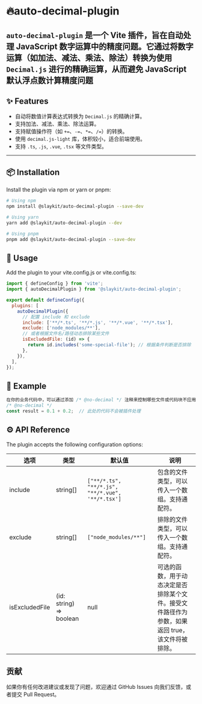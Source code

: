 # 🔥auto-decimal-plugin

## `auto-decimal-plugin` 是一个 Vite 插件，旨在自动处理 JavaScript 数字运算中的精度问题。它通过将数字运算（如加法、减法、乘法、除法）转换为使用 `Decimal.js` 进行的精确运算，从而避免 JavaScript 默认浮点数计算精度问题

## ✨ Features

- 自动将数值计算表达式转换为 `Decimal.js` 的精确计算。
- 支持加法、减法、乘法、除法运算。
- 支持赋值操作符（如 `+=`、`-=`、`*=`、`/=`）的转换。
- 使用 `decimal.js-light` 库，体积较小，适合前端使用。
- 支持 `.ts`, `.js`, `.vue`, `.tsx` 等文件类型。

---

## 📦 Installation

Install the plugin via npm or yarn or pnpm:

```bash
# Using npm
npm install @slaykit/auto-decimal-plugin --save-dev

# Using yarn
yarn add @slaykit/auto-decimal-plugin --dev

# Using pnpm
pnpm add @slaykit/auto-decimal-plugin --save-dev
```

## 🚀 Usage

Add the plugin to your vite.config.js or vite.config.ts:

```javascript
import { defineConfig } from 'vite';
import { autoDecimalPlugin } from '@slaykit/auto-decimal-plugin';

export default defineConfig({
  plugins: [
    autoDecimalPlugin({
      // 配置 include 和 exclude
      include: ['**/*.ts', '**/*.js', '**/*.vue', '**/*.tsx'],
      exclude: ['node_modules/**'],
      // 或者根据文件名/路径动态排除某些文件
      isExcludedFile: (id) => {
        return id.includes('some-special-file'); // 根据条件判断是否排除
      },
    }),
  ],
});
```

## 📝 Example

```javascript
在你的业务代码中，可以通过添加 /* @no-decimal */ 注释来控制哪些文件或代码块不应用数字精度处理。以下是一个示例：
/* @no-decimal */
const result = 0.1 + 0.2;  // 此处的代码不会被插件处理

```

## ⚙️ API Reference

The plugin accepts the following configuration options:

| 选项           | 类型                    | 默认值                                           | 说明                                                                                            |
| -------------- | ----------------------- | ------------------------------------------------ | ----------------------------------------------------------------------------------------------- |
| include        | string[]                | `["**/*.ts", "**/*.js", "**/*.vue", '**/*.tsx']` | 包含的文件类型，可以传入一个数组。支持通配符。                                                  |
| exclude        | string[]                | `["node_modules/**"]`                            | 排除的文件类型，可以传入一个数组。支持通配符。                                                  |
| isExcludedFile | (id: string) => boolean | null                                             | 可选的函数，用于动态决定是否排除某个文件。接受文件路径作为参数，如果返回 true，该文件将被排除。 |

## 贡献

如果你有任何改进建议或发现了问题，欢迎通过 GitHub Issues 向我们反馈，或者提交 Pull Request。
